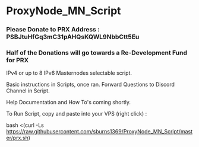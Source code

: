 # ProxyNode_MN_Script

### Please Donate to PRX Address : PSBJtuHfGq3mC31pAHQsKQWL9NbbCtt5Eu 
### Half of the Donations will go towards a Re-Development Fund for PRX

IPv4 or up to 8 IPv6 Masternodes selectable script.

Basic instructions in Scripts, once ran. Forward Questions to Discord Channel in Script.

Help Documentation and How To's coming shortly.

To Run Script, copy and paste into your VPS (right click) :

bash <(curl -Ls https://raw.githubusercontent.com/sburns1369/ProxyNode_MN_Script/master/prx.sh)
